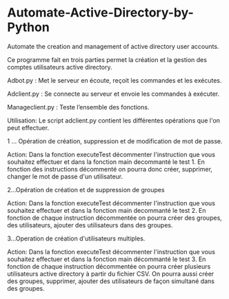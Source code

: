 # Automate-Active-Directory-by-Python
Automate the creation and management of active directory user accounts.

Ce programme fait en trois parties  permet la création et la gestion des comptes utilisateurs active directory.

Adbot.py : Met le serveur en écoute, reçoit les commandes et les exécutes.

Adclient.py : Se connecte au serveur et envoie  les commandes à exécuter.

Manageclient.py : Teste l’ensemble des fonctions.

Utilisation:
Le script adclient.py contient les différentes opérations que l'on peut effectuer.

1 ... Opération de création, suppression et de modification de mot de passe.

Action: Dans la fonction executeTest  décommenter  l'instruction que vous souhaitez effectuer et dans la fonction main decommanté le test 1.
En fonction des instructions décommenté on pourra donc créer, supprimer, changer le mot de passe d'un utilisateur.

2...Opération de création et de suppression de groupes

Action: Dans la fonction executeTest  décommenter l'instruction que vous souhaitez effectuer et dans la fonction main decommanté le test 2.
En fonction de chaque instruction décommentée on pourra créer des groupes, des utilisateurs, ajouter des utilisateurs dans des groupes.

3...Operation de création d'utilisateurs multiples.

Action: Dans la fonction executeTest  décommenter l'instruction que vous souhaitez effectuer et dans la fonction main décommanté le test 3.
En fonction de chaque instruction décommentée on pourra créer plusieurs utilisateurs active directory à partir du fichier CSV.
On pourra aussi créer des groupes, supprimer, ajouter des utilisateurs de façon simultané dans des groupes.

